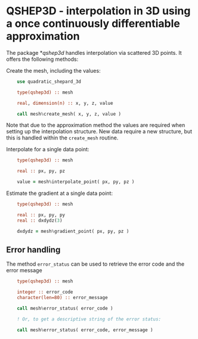 # QSHEP3D - interpolation in 3D using a once continuously differentiable approximation

The package **qshep3d* handles interpolation via scattered 3D points.
It offers the following methods:

Create the mesh, including the values:

```fortran
    use quadratic_shepard_3d

    type(qshep3d) :: mesh

    real, dimension(n) :: x, y, z, value

    call mesh%create_mesh( x, y, z, value )
```

Note that due to the approximation method the values are required when setting up the interpolation structure.
New data require a new structure, but this is handled within the ``create_mesh`` routine.

Interpolate for a single data point:

```fortran
    type(qshep3d) :: mesh

    real :: px, py, pz

    value = mesh%interpolate_point( px, py, pz )
```

Estimate the gradient at a single data point:

```fortran
    type(qshep3d) :: mesh

    real :: px, py, py
    real :: dxdydz(3)

    dxdydz = mesh%gradient_point( px, py, pz )
```

## Error handling

The method ``error_status`` can be used to retrieve the error code and the error message

```fortran
    type(qshep3d) :: mesh

    integer :: error_code
    character(len=80) :: error_message

    call mesh%error_status( error_code )

    ! Or, to get a descriptive string of the error status:

    call mesh%error_status( error_code, error_message )
```


